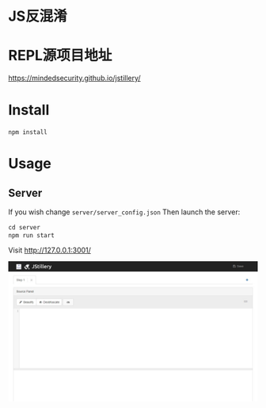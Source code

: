 # JS反混淆  
  
# REPL源项目地址  
  
https://mindedsecurity.github.io/jstillery/

# Install

```
npm install
```

# Usage

## Server

If you wish change ```server/server_config.json```
Then launch the server:
```
cd server
npm run start
```

Visit http://127.0.0.1:3001/

![image](https://github.com/star1986xk/JStillery/blob/master/win.jpg)  
